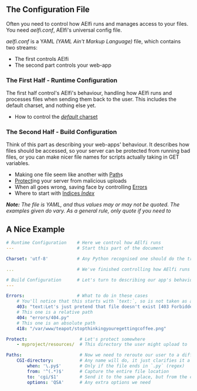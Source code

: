 ## The Configuration File
Often you need to control how AElfi runs and manages access to your files. You need *aelfi.conf*, AElfi's universal config file.

*aelfi.conf* is a YAML *(YAML Ain't Markup Language)* file, which contains two streams: 

- The first controls AElfi
- The second part controls your web-app

### The First Half - Runtime Configuration
The first half control's AElfi's behaviour, handling how AElfi runs and processes files when sending them back to the user. This includes the default charset, and nothing else yet.

- How to control the [*default* charset](charset.md)

### The Second Half - Build Configuration
Think of this part as describing your web-apps' behaviour. It describes how files should be accessed, so your server can be protected from running bad files, or you can make nicer file names for scripts actually taking in GET variables.

- Making one file seem like another with [Path](path.md)s
- [Protect](protect.md)ing your server from malicious uploads
- When all goes wrong, saving face by controlling [Errors](errors.md)
- Where to start with [Indices *Index*](indices.md)

***Note:*** *The file is YAML, and thus values may or may not be quoted. The examples given do vary. As a general rule, only quote if you need to*

## A Nice Example
```YAML
# Runtime Configuration    # Here we control how AElfi runs
---                        # Start this part of the document

Charset: 'utf-8'           # Any Python recognised one should do the trick

...						   # We've finished controlling how AElfi runs

# Build Configuration	   # Let's turn to describing our app's behaviour
---

Errors:					   # What to do in these cases
    # You'll notice that this starts with `text:`, so is not taken as a path
    403: "text:Let's just pretend that file doesn't exist [403 Forbidden]"
    # This one is a relative path
    404: "errors/404.py"
    # This one is an absolute path
    418: "/var/www/teapot/stopthinkingyouregettingcoffee.png"

Protect:					# Let's protect somewhere
    - myproject/resources/  # This directory the user might upload to

Paths:                      # Now we need to reroute our user to a different file
    CGI-directory:          # Any name will do, it just clarifies it a bit
        when: '\.py$'       # Only if the file ends in `.py` (regex)
        from: '^(.*)$'      # Capture the entire file location
        to: 'cgi/$1'        # Send it to the same place, but from the cgi file
        options: 'QSA'      # Any extra options we need
```
